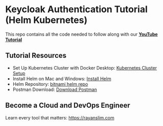 # Keycloak Authentication Tutorial (Helm Kubernetes)

This repo contains all the code needed to follow along with our **[YouTube Tutorial](https://youtu.be/YNBCi5tKxUA)**

## Tutorial Resources
- Set Up Kubernetes Cluster with Docker Desktop: [Kubernetes Cluster Setup](https://youtu.be/IBkU4dghY0Y)
- Install Helm on Mac and Windows: [Install Helm](https://kubernetestraining.io/blog/installing-helm-on-mac-and-windows)
- Helm Repository: [bitnami helm repo](https://charts.bitnami.com/bitnami)
- Postman Download: [Download Postman](https://www.postman.com/downloads/)

## Become a Cloud and DevOps Engineer

Learn every tool that matters: https://rayanslim.com
